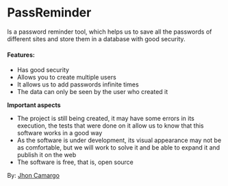 # PassReminder

[comment]: <> (La traducción tiene mala conjugación de las palabras, es decir si un gringo o cualquier persona nativa del idioma no va a entender cierta parte de cómo utilizar la herramienta, por eso es mejor utilizar el traductor DeepL muy bueno si es, también lo más importante es la salud, pero hay que tener en cuenta que es lo que las personas van a leer y por esto toca tener buena documentación de como se va utlizar la herramienta.)

Is a password reminder tool, which helps us to save all the passwords of different sites and store them in a database with good security.

#### Features:
- Has good security
- Allows you to create multiple users
- It allows us to add passwords infinite times
- The data can only be seen by the user who created it

**Important aspects**
- The project is still being created, it may have some errors in its execution, the tests that were done on it allow us to know that this software works in a good way
- As the software is under development, its visual appearance may not be as comfortable, but we will work to solve it and be able to expand it and publish it on the web
- The software is free, that is, open source


By: [Jhon Camargo](https://jhoncamargo.000webhostapp.com/)

